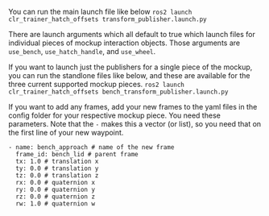 You can run the main launch file like below
```ros2 launch clr_trainer_hatch_offsets transform_publisher.launch.py```

There are launch arguments which all default to true which launch files for individual pieces of mockup interaction objects. Those arguments are `use_bench`, `use_hatch_handle`, and `use_wheel`.

If you want to launch just the publishers for a single piece of the mockup, you can run the standlone files like below, and these are available for the three current supported mockup pieces.
```ros2 launch clr_trainer_hatch_offsets bench_transform_publisher.launch.py```

If you want to add any frames, add your new frames to the yaml files in the config folder for your respective mockup piece. You need these parameters. Note that the `-` makes this a vector (or list), so you need that on the first line of your new waypoint.

```
- name: bench_approach # name of the new frame
  frame_id: bench_lid # parent frame
  tx: 1.0 # translation x
  ty: 0.0 # translation y
  tz: 0.0 # translation z
  rx: 0.0 # quaternion x 
  ry: 0.0 # quaternion y
  rz: 0.0 # quaternion z 
  rw: 1.0 # quaternion w
```

